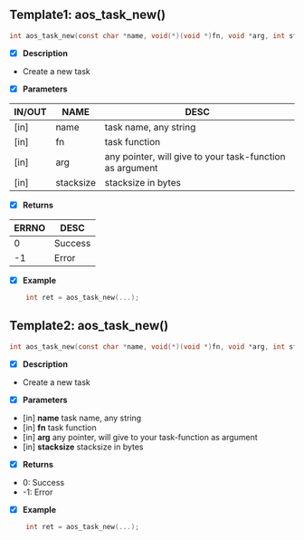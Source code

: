 ## Template1: aos_task_new()
```c
int aos_task_new(const char *name, void(*)(void *)fn, void *arg, int stack_size)
```
- [x] **Description**
- Create a new task

- [x] **Parameters**

| IN/OUT| NAME| DESC |
|-------|-----|------|
| [in] | name      | task name, any string |
| [in] | fn        | task function |
| [in] | arg       | any pointer, will give to your task-function as argument |
| [in] | stacksize | stacksize in bytes |

- [x] **Returns**

| ERRNO | DESC |
|-------|------|
| 0 | Success |
| -1 | Error |

- [x] **Example**
```c
    int ret = aos_task_new(...);
```

## Template2: aos_task_new()
```c
int aos_task_new(const char *name, void(*)(void *)fn, void *arg, int stack_size)
```
- [x] **Description**
- Create a new task

- [x] **Parameters**
- [in] **name**      task name, any string
- [in] **fn**        task function
- [in] **arg**       any pointer, will give to your task-function as argument
- [in] **stacksize** stacksize in bytes

- [x] **Returns**
-  0:  Success
- -1: Error

- [x] **Example**
```c
    int ret = aos_task_new(...);
```